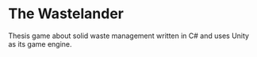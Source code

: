 # The Wastelander

Thesis game about solid waste management written in C# and uses Unity as its game engine.
